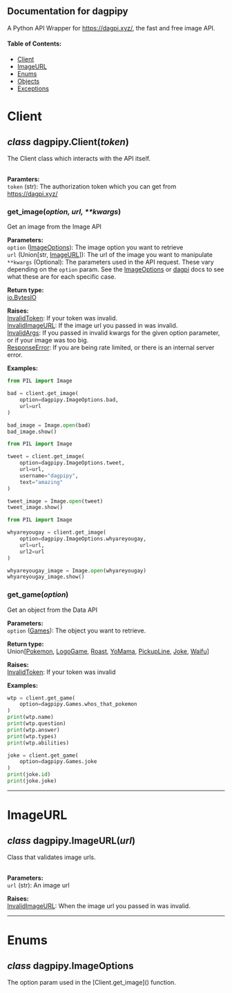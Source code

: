 ## Documentation for dagpipy
A Python API Wrapper for https://dagpi.xyz/, the fast and free image API.

#### Table of Contents:
- [Client](https://github.com/niztg/dagpipy/blob/master/DOCUMENTATION.md#client)
- [ImageURL](https://github.com/niztg/dagpipy/blob/master/DOCUMENTATION.md#imageurl)
- [Enums]()
- [Objects]()
- [Exceptions]()


# Client
<h2><em>class</em> dagpipy.Client(<em>token</em>)</h2>
The Client class which interacts with the API itself. 

<br>**Paramters:**<br>
`token` (str): The authorization token which you can get from https://dagpi.xyz/

### get_image(<em>option, url, **kwargs</em>)
Get an image from the Image API

**Parameters:**<br>
`option` ([ImageOptions]()): The image option you want to retrieve<br>
`url` (Union\[str, [ImageURL](https://github.com/niztg/dagpipy/blob/master/DOCUMENTATION.md#imageurl)]): The url of the image you want to manipulate<br>
`**kwargs` (Optional): The parameters used in the API request. These vary depending on the `option` param. See the [ImageOptions]() or [dagpi](https://dagpi.docs.apiary.io/#reference/images-api) docs to see what these are for each specific case.

**Return type:**<br>
[io.BytesIO](https://docs.python.org/3/library/io.html#io.BytesIO)

**Raises:**<br>
[InvalidToken](): If your token was invalid.<br>
[InvalidImageURL](): If the image url you passed in was invalid.<br>
[InvalidArgs](): If you passed in invalid kwargs for the given option parameter, or if your image was too big.<br>
[ResponseError](): If you are being rate limited, or there is an internal server error.<br>

**Examples:**<br>
```py
from PIL import Image

bad = client.get_image(
    option=dagpipy.ImageOptions.bad,
    url=url
)

bad_image = Image.open(bad)
bad_image.show()
```

```py
from PIL import Image

tweet = client.get_image(
    option=dagpipy.ImageOptions.tweet,
    url=url,
    username="dagpipy",
    text="amazing"
)

tweet_image = Image.open(tweet)
tweet_image.show()
```

```py
from PIL import Image

whyareyougay = client.get_image(
    option=dagpipy.ImageOptions.whyareyougay,
    url=url,
    url2=url
)

whyareyougay_image = Image.open(whyareyougay)
whyareyougay_image.show()
```

### get_game(<em>option</em>)
Get an object from the Data API

**Parameters:**<br>
`option` ([Games]()): The object you want to retrieve. 

**Return type:**<br>
Union\[[Pokemon](), [LogoGame](), [Roast](), [YoMama](), [PickupLine](), [Joke](), [Waifu]()]

**Raises:**<br>
[InvalidToken](): If your token was invalid

**Examples:**<br>
```py
wtp = client.get_game(
    option=dagpipy.Games.whos_that_pokemon
)
print(wtp.name)
print(wtp.question)
print(wtp.answer)
print(wtp.types)
print(wtp.abilities)
```

```py
joke = client.get_game(
    option=dagpipy.Games.joke
)
print(joke.id)
print(joke.joke)
```

<hr>

# ImageURL
<h2><em>class</em> dagpipy.ImageURL(<em>url</em>)</h2>
Class that validates image urls.

<br>**Parameters:**<br>
`url` (str): An image url

**Raises:**<br>
[InvalidImageURL](): When the image url you passed in was invalid.

<hr>

# Enums

<h2><em>class</em> dagpipy.ImageOptions</h2>
The option param used in the [Client.get_image]() function.

